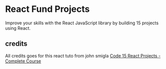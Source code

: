 # React Fund Projects

Improve your skills with the React JavaScript library by building 15 projects using React.

## credits

All credits goes for this react tuto from john smigla [Code 15 React Projects - Complete Course](https://www.youtube.com/watch?v=a_7Z7C_JCyo)
